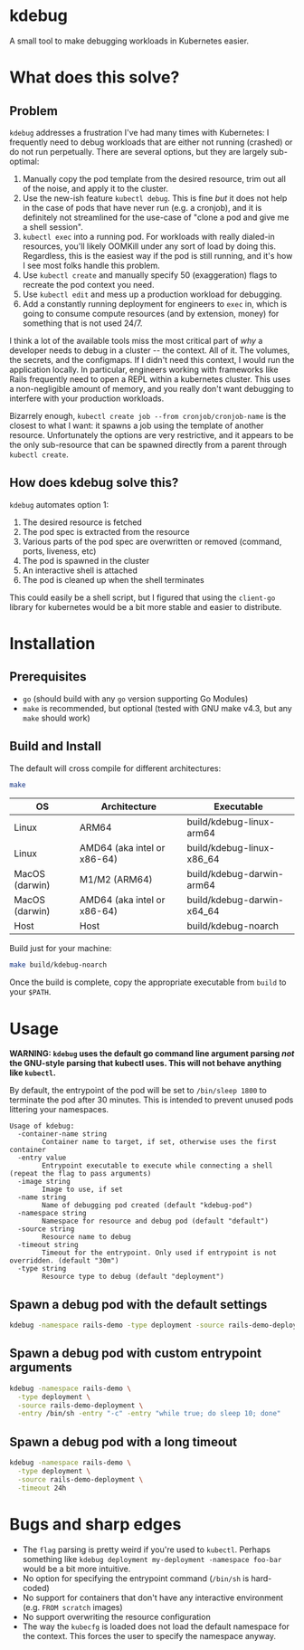 # kdebug

A small tool to make debugging workloads in Kubernetes easier.

# What does this solve?

## Problem

`kdebug` addresses a frustration I've had many times with Kubernetes: I frequently need to debug
workloads that are either not running (crashed) or do not run perpetually. There are several
options, but they are largely sub-optimal:

1. Manually copy the pod template from the desired resource, trim out all of the noise, and apply it
   to the cluster.
2. Use the new-ish feature `kubectl debug`. This is fine _but_ it does not help in the case of pods
   that have never run (e.g. a cronjob), and it is definitely not streamlined for the use-case of
   "clone a pod and give me a shell session".
3. `kubectl exec` into a running pod. For workloads with really dialed-in resources, you'll likely
   OOMKill under any sort of load by doing this. Regardless, this is the easiest way if the pod is
   still running, and it's how I see most folks handle this problem.
4. Use `kubectl create` and manually specify 50 (exaggeration) flags to recreate the pod context you
   need.
5. Use `kubectl edit` and mess up a production workload for debugging.
6. Add a constantly running deployment for engineers to `exec` in, which is going to consume compute
   resources (and by extension, money) for something that is not used 24/7.

I think a lot of the available tools miss the most critical part of _why_ a developer needs to debug
in a cluster -- the context. All of it. The volumes, the secrets, and the configmaps. If I didn't
need this context, I would run the application locally. In particular, engineers working with
frameworks like Rails frequently need to open a REPL within a kubernetes cluster. This uses a
non-negligible amount of memory, and you really don't want debugging to interfere with your
production workloads.

Bizarrely enough, `kubectl create job --from cronjob/cronjob-name` is the closest to what I want: it
spawns a job using the template of another resource. Unfortunately the options are very restrictive,
and it appears to be the only sub-resource that can be spawned directly from a parent through
`kubectl create`.

## How does kdebug solve this?

`kdebug` automates option 1:

1. The desired resource is fetched
2. The pod spec is extracted from the resource
3. Various parts of the pod spec are overwritten or removed (command, ports, liveness, etc)
4. The pod is spawned in the cluster
5. An interactive shell is attached
6. The pod is cleaned up when the shell terminates

This could easily be a shell script, but I figured that using the `client-go` library for kubernetes
would be a bit more stable and easier to distribute.

# Installation

## Prerequisites

- `go` (should build with any `go` version supporting Go Modules)
- `make` is recommended, but optional (tested with GNU make v4.3, but any `make` should work)

## Build and Install

The default will cross compile for different architectures:

```sh
make
```

| OS             | Architecture                | Executable                 |
|----------------|-----------------------------|----------------------------|
| Linux          | ARM64                       | build/kdebug-linux-arm64   |
| Linux          | AMD64 (aka intel or x86-64) | build/kdebug-linux-x86_64  |
| MacOS (darwin) | M1/M2 (ARM64)               | build/kdebug-darwin-arm64  |
| MacOS (darwin) | AMD64 (aka intel or x86-64) | build/kdebug-darwin-x64_64 |
| Host           | Host                        | build/kdebug-noarch        |

Build just for your machine:

```sh
make build/kdebug-noarch
```

Once the build is complete, copy the appropriate executable from `build` to your `$PATH`.

# Usage

**WARNING: `kdebug` uses the default go command line argument parsing _not_ the GNU-style parsing
that kubectl uses. This will not behave anything like `kubectl`.**

By default, the entrypoint of the pod will be set to `/bin/sleep 1800` to terminate the pod after 30
minutes. This is intended to prevent unused pods littering your namespaces.

```
Usage of kdebug:
  -container-name string
    	Container name to target, if set, otherwise uses the first container
  -entry value
    	Entrypoint executable to execute while connecting a shell (repeat the flag to pass arguments)
  -image string
    	Image to use, if set
  -name string
    	Name of debugging pod created (default "kdebug-pod")
  -namespace string
    	Namespace for resource and debug pod (default "default")
  -source string
    	Resource name to debug
  -timeout string
    	Timeout for the entrypoint. Only used if entrypoint is not overridden. (default "30m")
  -type string
    	Resource type to debug (default "deployment")
```

## Spawn a debug pod with the default settings

```sh
kdebug -namespace rails-demo -type deployment -source rails-demo-deployment
```

## Spawn a debug pod with custom entrypoint arguments

```sh
kdebug -namespace rails-demo \
  -type deployment \
  -source rails-demo-deployment \
  -entry /bin/sh -entry "-c" -entry "while true; do sleep 10; done"
```

## Spawn a debug pod with a long timeout

```sh
kdebug -namespace rails-demo \
  -type deployment \
  -source rails-demo-deployment \
  -timeout 24h
```

# Bugs and sharp edges

- The `flag` parsing is pretty weird if you're used to `kubectl`. Perhaps something like `kdebug
  deployment my-deployment -namespace foo-bar` would be a bit more intuitive.
- No option for specifying the entrypoint command (`/bin/sh` is hard-coded)
- No support for containers that don't have any interactive environment (e.g. `FROM scratch` images)
- No support overwriting the resource configuration
- The way the `kubecfg` is loaded does not load the default namespace for the context. This forces
  the user to specify the namespace anyway.
